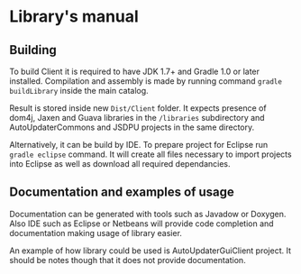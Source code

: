 Library's manual
===========

Building
-----------

To build Client it is required to have JDK 1.7+ and Gradle 1.0 or later
installed. Compilation and assembly is made by running command
`gradle buildLibrary` inside the main catalog.
	
Result is stored inside new `Dist/Client` folder. It expects presence of
dom4j, Jaxen and Guava libraries in the `/libraries` subdirectory and
AutoUpdaterCommons and JSDPU projects in the same directory.
	
Alternatively, it can be build by IDE. To prepare project for Eclipse run
`gradle eclipse` command. It will create all files necessary to import projects
into Eclipse as well as download all required dependancies.

Documentation and examples of usage
-----------
	
Documentation can be generated with tools such as Javadow or Doxygen. Also IDE
such as Eclipse or Netbeans will provide code completion and documentation
making usage of library easier.

An example of how library could be used is AutoUpdaterGuiClient project. It
should be notes though that it does not provide documentation.
